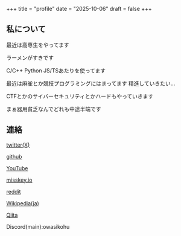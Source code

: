 +++
title = "profile"
date = "2025-10-06"
draft = false
+++
## 私について

最近は高専生をやってます

ラーメンがすきです

C/C++ Python JS/TSあたりを使ってます

最近は麻雀とか競技プログラミングにはまってます 精進していきたい...

CTFとかのサイバーセキュリティとかハードもやっていきます

まぁ器用貧乏なんでどれも中途半端です

## 連絡
[twitter(X)](https://x.com/owasikohu)

[github](https://github.com/owasikohu)

[YouTube](https://www.youtube.com/@owasikohu)

[misskey.io](https://misskey.io/@owasikov)

[reddit](https://www.reddit.com/user/owasikohu/)

[Wikipedia(ja)](https://ja.wikipedia.org/wiki/%E5%88%A9%E7%94%A8%E8%80%85:Owaskohu)

[Qiita](https://qiita.com/owasikohu)

Discord(main):owasikohu
